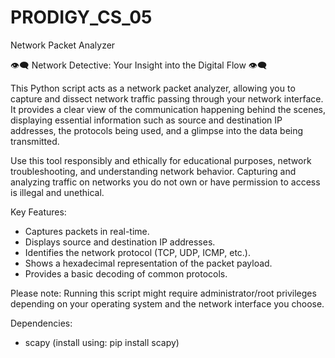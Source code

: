 # PRODIGY_CS_05
Network Packet Analyzer

👁️‍🗨️ Network Detective: Your Insight into the Digital Flow 👁️‍🗨️

This Python script acts as a network packet analyzer, allowing you to capture
and dissect network traffic passing through your network interface. It provides
a clear view of the communication happening behind the scenes, displaying
essential information such as source and destination IP addresses, the
protocols being used, and a glimpse into the data being transmitted.

Use this tool responsibly and ethically for educational purposes, network
troubleshooting, and understanding network behavior. Capturing and analyzing
traffic on networks you do not own or have permission to access is illegal and unethical.

Key Features:
  - Captures packets in real-time.
  - Displays source and destination IP addresses.
  - Identifies the network protocol (TCP, UDP, ICMP, etc.).
  - Shows a hexadecimal representation of the packet payload.
  - Provides a basic decoding of common protocols.

Please note: Running this script might require administrator/root privileges
depending on your operating system and the network interface you choose.

Dependencies:
  - scapy (install using: pip install scapy)
